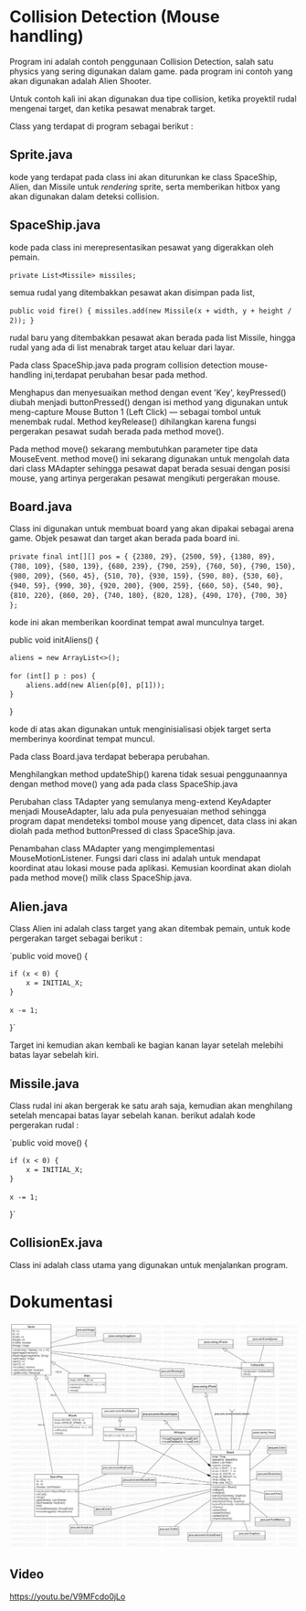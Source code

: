 # Collision Detection  (Mouse handling)

Program ini adalah contoh penggunaan Collision Detection, salah satu physics yang sering digunakan dalam game.
pada program ini contoh yang akan digunakan adalah Alien Shooter.


Untuk contoh kali ini akan digunakan dua tipe collision, ketika proyektil rudal mengenai target, dan ketika pesawat menabrak target.
  
Class yang terdapat di program sebagai berikut :

## Sprite.java
  
kode yang terdapat pada class ini akan diturunkan ke class SpaceShip, Alien, dan Missile untuk _rendering_ sprite, serta memberikan hitbox yang akan digunakan dalam deteksi collision.
  
## SpaceShip.java
kode pada class ini merepresentasikan pesawat yang digerakkan oleh pemain. 
  
   `private List<Missile> missiles;`

semua rudal yang ditembakkan pesawat akan disimpan pada list, 
  
`public void fire() {
    missiles.add(new Missile(x + width, y + height / 2));
}`
  
rudal baru yang ditembakkan pesawat akan berada pada list Missile, hingga rudal yang ada di list menabrak target atau keluar dari layar.

Pada class SpaceShip.java pada program collision detection mouse-handling ini,terdapat perubahan besar pada method. 

Menghapus dan menyesuaikan method dengan event 'Key', keyPressed() diubah menjadi buttonPressed() dengan isi method yang digunakan untuk meng-capture Mouse Button 1 (Left Click) — sebagai tombol untuk menembak rudal. Method keyRelease() dihilangkan karena fungsi pergerakan pesawat sudah berada pada method move().

Pada method move() sekarang membutuhkan parameter tipe data MouseEvent. method move() ini sekarang digunakan untuk mengolah data dari class MAdapter sehingga pesawat dapat berada sesuai dengan posisi mouse, yang artinya pergerakan pesawat mengikuti pergerakan mouse.
  
## Board.java
  
Class ini digunakan untuk membuat board yang akan dipakai sebagai arena game. Objek pesawat dan target akan berada pada board ini.
  
`private final int[][] pos = {
    {2380, 29}, {2500, 59}, {1380, 89},
    {780, 109}, {580, 139}, {680, 239},
    {790, 259}, {760, 50}, {790, 150},
    {980, 209}, {560, 45}, {510, 70},
    {930, 159}, {590, 80}, {530, 60},
    {940, 59}, {990, 30}, {920, 200},
    {900, 259}, {660, 50}, {540, 90},
    {810, 220}, {860, 20}, {740, 180},
    {820, 128}, {490, 170}, {700, 30}
};`
  
kode ini akan memberikan koordinat tempat awal munculnya target.

public void initAliens() {
    
    aliens = new ArrayList<>();

    for (int[] p : pos) {
        aliens.add(new Alien(p[0], p[1]));
    }
}

kode di atas akan digunakan untuk menginisialisasi objek target serta memberinya koordinat tempat muncul.

Pada class Board.java terdapat beberapa perubahan. 

Menghilangkan method updateShip() karena tidak sesuai penggunaannya dengan method move() yang ada pada class SpaceShip.java

Perubahan class TAdapter yang semulanya meng-extend KeyAdapter menjadi MouseAdapter, lalu ada pula penyesuaian method sehingga program dapat mendeteksi tombol mouse yang dipencet, data class ini akan diolah pada method buttonPressed di class SpaceShip.java.

Penambahan class MAdapter yang mengimplementasi MouseMotionListener. Fungsi dari class ini adalah untuk mendapat koordinat atau lokasi mouse pada aplikasi. Kemusian koordinat  akan diolah pada method move() milik class SpaceShip.java.


## Alien.java
  
Class Alien ini adalah class target yang akan ditembak pemain, untuk kode pergerakan target sebagai berikut :
  
`public void move() {

    if (x < 0) {
        x = INITIAL_X;
    }

    x -= 1;
}`
  
Target ini kemudian akan kembali ke bagian kanan layar setelah melebihi batas layar sebelah kiri.
  
## Missile.java
  
Class rudal ini akan bergerak ke satu arah saja, kemudian akan menghilang setelah mencapai batas layar sebelah kanan. berikut adalah kode pergerakan rudal : 
  
`public void move() {

    if (x < 0) {
        x = INITIAL_X;
    }

    x -= 1;
}`

  
## CollisionEx.java
  
Class ini adalah class utama yang digunakan untuk menjalankan program.

# Dokumentasi


  ![](https://raw.githubusercontent.com/fortunelagit/oop-group-project/main/Tugas%20Kelompok/Tugas%20Pertemuan%2012%20CollideApp%20%2B%20MouseHandling/collision%20detection%20mouse%20handling%20diagram.jpg)


##  Video
https://youtu.be/V9MFcdo0jLo
